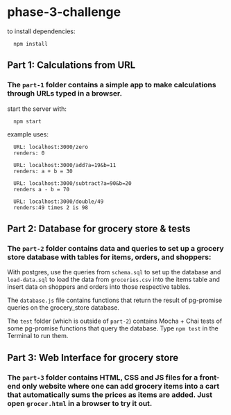 # phase-3-challenge

to install dependencies:
```
  npm install
```
## Part 1: Calculations from URL

### The ```part-1``` folder contains a simple app to make calculations through URLs typed in a browser.

start the server with:

```
  npm start
  ```
example uses:

```
  URL: localhost:3000/zero
  renders: 0

  URL: localhost:3000/add?a=19&b=11
  renders: a + b = 30

  URL: localhost:3000/subtract?a=90&b=20
  renders a - b = 70

  URL: localhost:3000/double/49
  renders:49 times 2 is 98
```
## Part 2: Database for grocery store & tests

### The ```part-2``` folder contains data and queries to set up a grocery store database with tables for items, orders, and shoppers:

With postgres, use the queries from ```schema.sql``` to set up the database and ```load-data.sql``` to load the data from ```groceries.csv``` into the items table and insert data on shoppers and orders into those respective tables.

The ```database.js``` file contains functions that return the result of pg-promise queries on the grocery_store database.

The ```test``` folder (which is outside of ```part-2```) contains Mocha + Chai tests of some pg-promise functions that query the database. Type ```npm test``` in the Terminal to run them.

## Part 3: Web Interface for grocery store

### The ```part-3``` folder contains HTML, CSS and JS files for a front-end only website where one can add grocery items into a cart that automatically sums the prices as items are added. Just open ```grocer.html``` in a browser to try it out.
